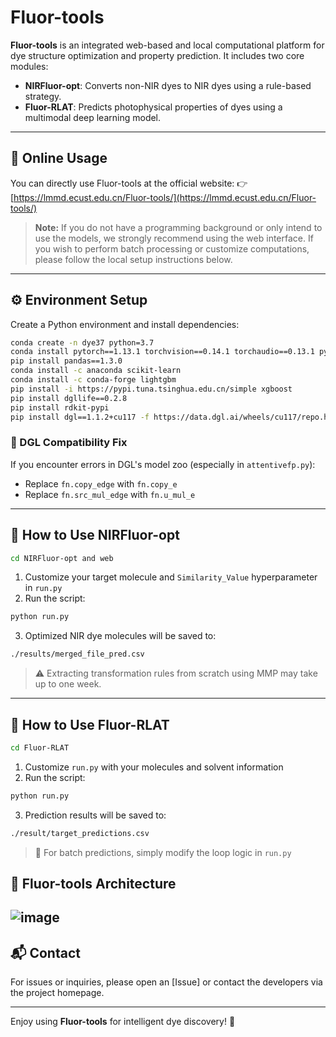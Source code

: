 # Fluor-tools

**Fluor-tools** is an integrated web-based and local computational platform for dye structure optimization and property prediction. It includes two core modules:

* **NIRFluor-opt**: Converts non-NIR dyes to NIR dyes using a rule-based strategy.
* **Fluor-RLAT**: Predicts photophysical properties of dyes using a multimodal deep learning model.

---

## 🔗 Online Usage

You can directly use Fluor-tools at the official website:
👉 [https://lmmd.ecust.edu.cn/Fluor-tools/](https://lmmd.ecust.edu.cn/Fluor-tools/)

> **Note:** If you do not have a programming background or only intend to use the models, we strongly recommend using the web interface. If you wish to perform batch processing or customize computations, please follow the local setup instructions below.

---

## ⚙️ Environment Setup

Create a Python environment and install dependencies:

```bash
conda create -n dye37 python=3.7
conda install pytorch==1.13.1 torchvision==0.14.1 torchaudio==0.13.1 pytorch-cuda=11.7 -c pytorch -c nvidia
pip install pandas==1.3.0
conda install -c anaconda scikit-learn
conda install -c conda-forge lightgbm
pip install -i https://pypi.tuna.tsinghua.edu.cn/simple xgboost
pip install dgllife==0.2.8
pip install rdkit-pypi
pip install dgl==1.1.2+cu117 -f https://data.dgl.ai/wheels/cu117/repo.html
```

### 🔧 DGL Compatibility Fix

If you encounter errors in DGL's model zoo (especially in `attentivefp.py`):

* Replace `fn.copy_edge` with `fn.copy_e`
* Replace `fn.src_mul_edge` with `fn.u_mul_e`

---

## 🚀 How to Use NIRFluor-opt

```bash
cd NIRFluor-opt and web
```

1. Customize your target molecule and `Similarity_Value` hyperparameter in `run.py`
2. Run the script:

```bash
python run.py
```

3. Optimized NIR dye molecules will be saved to:

```bash
./results/merged_file_pred.csv
```

> ⚠️ Extracting transformation rules from scratch using MMP may take up to one week.


---

## 🔮 How to Use Fluor-RLAT

```bash
cd Fluor-RLAT
```

1. Customize `run.py` with your molecules and solvent information
2. Run the script:

```bash
python run.py
```

3. Prediction results will be saved to:

```bash
./result/target_predictions.csv
```

> 🔁 For batch predictions, simply modify the loop logic in `run.py`

## 🧠 Fluor-tools Architecture

![image]([https://github.com/wenxiang-Song/fluor_pred/blob/main/figures/2.png?raw=true](https://github.com/wenxiang-Song/fluor_tools/blob/main/Figure1.png?raw=true))
---

## 📬 Contact

For issues or inquiries, please open an [Issue] or contact the developers via the project homepage.

---

Enjoy using **Fluor-tools** for intelligent dye discovery! 🌈
